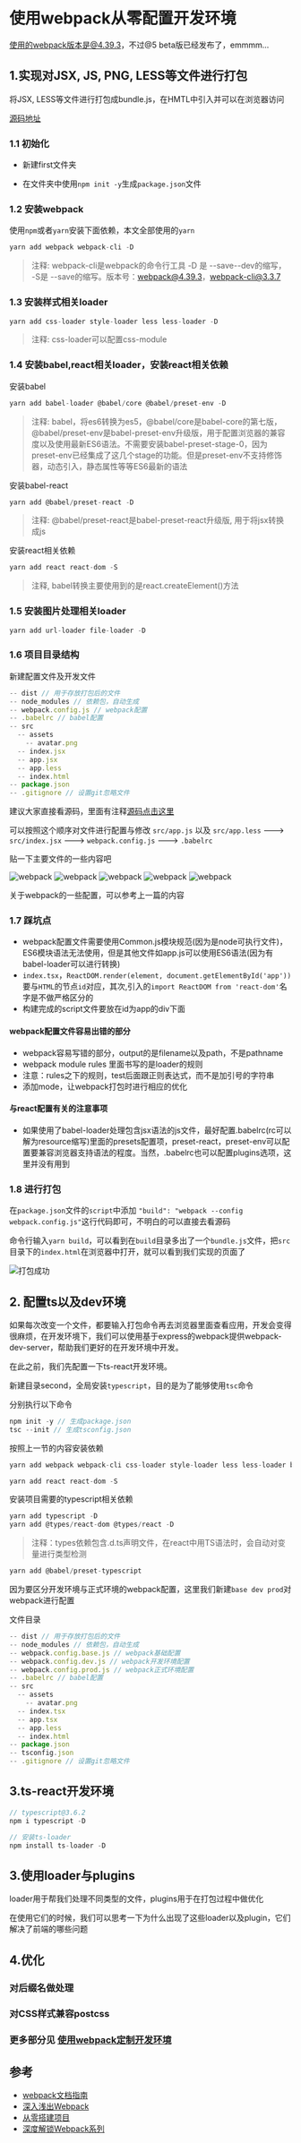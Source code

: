 # 使用webpack从零配置开发环境

使用的webpack版本是@4.39.3，不过@5 beta版已经发布了，emmmm...

## 1.实现对JSX, JS, PNG, LESS等文件进行打包

将JSX, LESS等文件进行打包成bundle.js，在HMTL中引入并可以在浏览器访问

[源码地址]()

### 1.1 初始化

- 新建first文件夹

- 在文件夹中使用`npm init -y`生成`package.json`文件

### 1.2 安装webpack

使用`npm`或者`yarn`安装下面依赖，本文全部使用的`yarn`

```js
yarn add webpack webpack-cli -D
```
> 注释: webpack-cli是webpack的命令行工具  -D 是 --save--dev的缩写， -S是 --save的缩写。版本号：webpack@4.39.3，webpack-cli@3.3.7

### 1.3 安装样式相关loader

```js
yarn add css-loader style-loader less less-loader -D
```
> 注释: css-loader可以配置css-module

### 1.4 安装babel,react相关loader，安装react相关依赖

安装babel

```js
yarn add babel-loader @babel/core @babel/preset-env -D
```
> 注释: babel，将es6转换为es5，@babel/core是babel-core的第七版，@babel/preset-env是babel-preset-env升级版，用于配置浏览器的兼容度以及使用最新ES6语法。不需要安装babel-preset-stage-0，因为preset-env已经集成了这几个stage的功能。但是preset-env不支持修饰器，动态引入，静态属性等等ES6最新的语法

安装babel-react

```js
yarn add @babel/preset-react -D
```
> 注释: @babel/preset-react是babel-preset-react升级版, 用于将jsx转换成js

安装react相关依赖

```js
yarn add react react-dom -S
```
> 注释, babel转换主要使用到的是react.createElement()方法

### 1.5 安装图片处理相关loader

```js
yarn add url-loader file-loader -D
```

### 1.6 项目目录结构

新建配置文件及开发文件

```js
-- dist // 用于存放打包后的文件
-- node_modules // 依赖包，自动生成
-- webpack.config.js // webpack配置
-- .babelrc // babel配置
-- src
  -- assets
    -- avatar.png
  -- index.jsx
  -- app.jsx
  -- app.less
  -- index.html
-- package.json
-- .gitignore // 设置git忽略文件
```

建议大家直接看源码，里面有注释[源码点击这里]()

可以按照这个顺序对文件进行配置与修改  `src/app.js` 以及 `src/app.less` ---> `src/index.jsx` ---> `webpack.config.js` ---> `.babelrc`

贴一下主要文件的一些内容吧

![webpack](./images/webpack-react/webpack1_1.png)
![webpack](./images/webpack-react/webpack1_2.png)
![webpack](./images/webpack-react/webpack1_3.png)
![webpack](./images/webpack-react/webpack1_4.png)
![webpack](./images/webpack-react/webpack1_5.png)

关于webpack的一些配置，可以参考上一篇的内容

### 1.7 踩坑点

- webpack配置文件需要使用Common.js模块规范(因为是node可执行文件)，ES6模块语法无法使用，但是其他文件如app.js可以使用ES6语法(因为有babel-loader可以进行转换)
- `index.tsx`，`ReactDOM.render(element, document.getElementById('app'))`要与`HTML`的节点`id`对应，其次,引入的`import ReactDOM from 'react-dom'`名字是不做严格区分的
- 构建完成的script文件要放在id为app的div下面

#### webpack配置文件容易出错的部分

- webpack容易写错的部分，output的是filename以及path，不是pathname
- webpack module rules 里面书写的是loader的规则
- 注意：rules之下的规则，test后面跟正则表达式，而不是加引号的字符串
- 添加mode，让webpack打包时进行相应的优化

#### 与react配置有关的注意事项

- 如果使用了babel-loader处理包含jsx语法的js文件，最好配置.babelrc(rc可以解为resource缩写)里面的presets配置项，preset-react，preset-env可以配置要兼容浏览器支持语法的程度。当然，.babelrc也可以配置plugins选项，这里并没有用到

### 1.8 进行打包

在`package.json`文件的`script`中添加 `"build": "webpack --config webpack.config.js"`这行代码即可，不明白的可以直接去看源码

命令行输入`yarn build`，可以看到在`build`目录多出了一个`bundle.js`文件，把`src`目录下的`index.html`在浏览器中打开，就可以看到我们实现的页面了

![打包成功](./images/webpack-react/webpack1_6.png)

## 2. 配置ts以及dev环境

如果每次改变一个文件，都要输入打包命令再去浏览器里面查看应用，开发会变得很麻烦，在开发环境下，我们可以使用基于express的webpack提供webpack-dev-server，帮助我们更好的在开发环境中开发。

在此之前，我们先配置一下ts-react开发环境。

新建目录second，全局安装`typescript`，目的是为了能够使用`tsc`命令

分别执行以下命令

```js
npm init -y // 生成package.json
tsc --init // 生成tsconfig.json
```

按照上一节的内容安装依赖

```js
yarn add webpack webpack-cli css-loader style-loader less less-loader babel-loader @babel/core @babel/preset-env @babel/preset-react url-loader file-loader -D

yarn add react react-dom -S
```

安装项目需要的typescript相关依赖
```js
yarn add typescript -D
yarn add @types/react-dom @types/react -D
```
> 注释：types依赖包含.d.ts声明文件，在react中用TS语法时，会自动对变量进行类型检测

```js
yarn add @babel/preset-typescript
```

因为要区分开发环境与正式环境的webpack配置，这里我们新建`base dev prod`对webpack进行配置

文件目录

```js
-- dist // 用于存放打包后的文件
-- node_modules // 依赖包，自动生成
-- webpack.config.base.js // webpack基础配置
-- webpack.config.dev.js // webpack开发环境配置
-- webpack.config.prod.js // webpack正式环境配置
-- .babelrc // babel配置
-- src
  -- assets
    -- avatar.png
  -- index.tsx
  -- app.tsx
  -- app.less
  -- index.html
-- package.json
-- tsconfig.json
-- .gitignore // 设置git忽略文件
```

## 3.ts-react开发环境

```js
// typescript@3.6.2
npm i typescript -D

// 安装ts-loader
npm install ts-loader -D
```

## 3.使用loader与plugins

loader用于帮我们处理不同类型的文件，plugins用于在打包过程中做优化  

在使用它们的时候，我们可以思考一下为什么出现了这些loader以及plugin，它们解决了前端的哪些问题


## 4.优化
### 对后缀名做处理
### 对CSS样式兼容postcss

### 更多部分见 [使用webpack定制开发环境](https://github.com/xblcity/web-learning/tree/master/webpack-learn)

## 参考

- [webpack文档指南](https://www.webpackjs.com/guides/)
- [深入浅出Webpack](https://webpack.wuhaolin.cn/)
- [从零搭建项目](https://www.jianshu.com/p/dd9037db20f5)
- [深度解锁Webpack系列](https://juejin.im/post/5e5c65fc6fb9a07cd00d8838)
